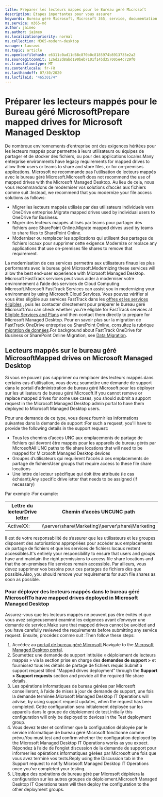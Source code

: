 ```yaml
---
title: Préparer les lecteurs mappés pour le Bureau géré Microsoft
description: Étapes importantes pour vous assurer
keywords: Bureau géré Microsoft, Microsoft 365, service, documentation
ms.service: m365-md
author: jaimeo
ms.author: jaimeo
ms.localizationpriority: normal
ms.collection: M365-modern-desktop
manager: laurawi
ms.topic: article
ms.openlocfilehash: e6311c0ad11d68c870b0c8185974b8913735e2a2
ms.sourcegitcommit: 126d22d8abd190beb7101f14bd357005e4c729f0
ms.translationtype: MT
ms.contentlocale: fr-FR
ms.lasthandoff: 07/30/2020
ms.locfileid: "46530174"
---
```

#  <a name="prepare-mapped-drives-for-microsoft-managed-desktop"></a><span data-ttu-id="4ce94-104">Préparer les lecteurs mappés pour le Bureau géré Microsoft</span><span class="sxs-lookup"><span data-stu-id="4ce94-104">Prepare mapped drives for Microsoft Managed Desktop</span></span>

<span data-ttu-id="4ce94-105">De nombreux environnements d’entreprise ont des exigences héritées pour les lecteurs mappés pour permettre à leurs utilisateurs ou équipes de partager et de stocker des fichiers, ou pour des applications locales.</span><span class="sxs-lookup"><span data-stu-id="4ce94-105">Many enterprise environments have legacy requirements for mapped drives to allow their users or teams to share and store files, or for on-premises applications.</span></span> <span data-ttu-id="4ce94-106">Microsoft ne recommande pas l’utilisation de lecteurs mappés avec le bureau géré Microsoft.</span><span class="sxs-lookup"><span data-stu-id="4ce94-106">Microsoft does not recommend the use of mapped drives with the Microsoft Managed Desktop.</span></span> <span data-ttu-id="4ce94-107">Au lieu de cela, nous vous recommandons de moderniser vos solutions d’accès aux fichiers comme suit :</span><span class="sxs-lookup"><span data-stu-id="4ce94-107">Instead, we recommend that you modernize your file access solutions as follows:</span></span>
  
- <span data-ttu-id="4ce94-108">Migrer les lecteurs mappés utilisés par des utilisateurs individuels vers OneDrive entreprise.</span><span class="sxs-lookup"><span data-stu-id="4ce94-108">Migrate mapped drives used by individual users to OneDrive for Business.</span></span> 
- <span data-ttu-id="4ce94-109">Migrer des lecteurs mappés utilisés par teams pour partager des fichiers avec SharePoint Online.</span><span class="sxs-lookup"><span data-stu-id="4ce94-109">Migrate mapped drives used by teams to share files to SharePoint Online.</span></span> 
- <span data-ttu-id="4ce94-110">Moderniser ou remplacer les applications qui utilisent des partages de fichiers locaux pour supprimer cette exigence.</span><span class="sxs-lookup"><span data-stu-id="4ce94-110">Modernize or replace any applications that use on-premises file shares to remove that requirement.</span></span>
  
<span data-ttu-id="4ce94-111">La modernisation de ces services permettra aux utilisateurs finaux les plus performants avec le bureau géré Microsoft.</span><span class="sxs-lookup"><span data-stu-id="4ce94-111">Modernizing these services will allow the best end-user experience with Microsoft Managed Desktop.</span></span> <span data-ttu-id="4ce94-112">Microsoft FastTrack services peut vous aider à moderniser votre environnement à l’aide des services de Cloud Computing Microsoft.</span><span class="sxs-lookup"><span data-stu-id="4ce94-112">Microsoft FastTrack Services can assist you in modernizing your environment by using Microsoft Cloud Services.</span></span> <span data-ttu-id="4ce94-113">Vous pouvez vérifier si vous êtes éligible aux services FastTrack dans les [offres et les services éligibles](https://docs.microsoft.com/fasttrack/m365-eligible-services-and-plans) , puis les contacter directement pour préparer le bureau géré Microsoft.</span><span class="sxs-lookup"><span data-stu-id="4ce94-113">You can check whether you're eligible for FastTrack services at [Eligible Services and Plans](https://docs.microsoft.com/fasttrack/m365-eligible-services-and-plans) and then contact them directly to prepare for Microsoft Managed Desktop.</span></span> <span data-ttu-id="4ce94-114">Pour en savoir plus sur la migration de FastTrack OneDrive entreprise ou SharePoint Online, consultez la rubrique [migration de données](https://docs.microsoft.com/fasttrack/o365-data-migration).</span><span class="sxs-lookup"><span data-stu-id="4ce94-114">For background about FastTrack OneDrive for Business or SharePoint Online Migration, see [Data Migration](https://docs.microsoft.com/fasttrack/o365-data-migration).</span></span>

## <a name="mapped-drives-on-microsoft-managed-desktop"></a><span data-ttu-id="4ce94-115">Lecteurs mappés sur le bureau géré Microsoft</span><span class="sxs-lookup"><span data-stu-id="4ce94-115">Mapped drives on Microsoft Managed Desktop</span></span>
 
<span data-ttu-id="4ce94-116">Si vous ne pouvez pas supprimer ou remplacer des lecteurs mappés dans certains cas d’utilisation, vous devez soumettre une demande de support dans le portail d’administration de bureau géré Microsoft pour les déployer sur les utilisateurs de bureau géré Microsoft.</span><span class="sxs-lookup"><span data-stu-id="4ce94-116">If you cannot remove or replace mapped drives for some use cases, you should submit a support request in the Microsoft Managed Desktop admin portal to have them deployed to Microsoft Managed Desktop users.</span></span>
    
<span data-ttu-id="4ce94-117">Pour une demande de ce type, vous devez fournir les informations suivantes dans la demande de support :</span><span class="sxs-lookup"><span data-stu-id="4ce94-117">For such a request, you'll have to provide the following details in the support request:</span></span> 

- <span data-ttu-id="4ce94-118">Tous les chemins d’accès UNC aux emplacements de partage de fichiers qui devront être mappés pour les appareils de bureau gérés par Microsoft</span><span class="sxs-lookup"><span data-stu-id="4ce94-118">All UNC paths to file share locations that will need to be mapped for Microsoft Managed Desktop devices</span></span> 
- <span data-ttu-id="4ce94-119">Groupes d’utilisateurs qui requièrent l’accès à ces emplacements de partage de fichiers</span><span class="sxs-lookup"><span data-stu-id="4ce94-119">User groups that require access to these file share locations</span></span> 
- <span data-ttu-id="4ce94-120">Une lettre de lecteur spécifique qui doit être attribuée (le cas échéant);</span><span class="sxs-lookup"><span data-stu-id="4ce94-120">Any specific drive letter that needs to be assigned (if necessary)</span></span>

<span data-ttu-id="4ce94-121">Par exemple :</span><span class="sxs-lookup"><span data-stu-id="4ce94-121">For example:</span></span>

| <span data-ttu-id="4ce94-122">Lettre du lecteur</span><span class="sxs-lookup"><span data-stu-id="4ce94-122">Drive letter</span></span> | <span data-ttu-id="4ce94-123">Chemin d’accès UNC</span><span class="sxs-lookup"><span data-stu-id="4ce94-123">UNC path</span></span> | <span data-ttu-id="4ce94-124">Groupe d’utilisateurs</span><span class="sxs-lookup"><span data-stu-id="4ce94-124">User group</span></span> |
|--------------|----------|------------|
| <span data-ttu-id="4ce94-125">ActiveX</span><span class="sxs-lookup"><span data-stu-id="4ce94-125">X:</span></span>  | <span data-ttu-id="4ce94-126">\\\server\share\Marketing</span><span class="sxs-lookup"><span data-stu-id="4ce94-126">\\\server\share\Marketing</span></span> | <span data-ttu-id="4ce94-127">ContosoMarketing</span><span class="sxs-lookup"><span data-stu-id="4ce94-127">ContosoMarketing</span></span> |

<span data-ttu-id="4ce94-128">Il est de votre responsabilité de s’assurer que les utilisateurs et les groupes disposent des autorisations appropriées pour accéder aux emplacements de partage de fichiers et que les services de fichiers locaux restent accessibles.</span><span class="sxs-lookup"><span data-stu-id="4ce94-128">It's entirely your responsibility to ensure that users and groups have and maintain the right permissions to access file share locations and that the on-premises file services remain accessible.</span></span> <span data-ttu-id="4ce94-129">Par ailleurs, vous devez supprimer vos besoins pour ces partages de fichiers dès que possible.</span><span class="sxs-lookup"><span data-stu-id="4ce94-129">Also, you should remove your requirements for such file shares as soon as possible.</span></span>

### <a name="to-have-mapped-drives-deployed-in-microsoft-managed-desktop"></a><span data-ttu-id="4ce94-130">Pour déployer des lecteurs mappés dans le bureau géré Microsoft</span><span class="sxs-lookup"><span data-stu-id="4ce94-130">To have mapped drives deployed in Microsoft Managed Desktop</span></span>
 
<span data-ttu-id="4ce94-131">Assurez-vous que les lecteurs mappés ne peuvent pas être évités et que vous avez soigneusement examiné les exigences avant d’envoyer une demande de service.</span><span class="sxs-lookup"><span data-stu-id="4ce94-131">Make sure that mapped drives cannot be avoided and you have carefully reviewed the requirements before submitting any service request.</span></span> <span data-ttu-id="4ce94-132">Ensuite, procédez comme suit :</span><span class="sxs-lookup"><span data-stu-id="4ce94-132">Then follow these steps:</span></span>

1. <span data-ttu-id="4ce94-133">Accédez au [portail de bureau géré Microsoft](https://aka.ms/mmdportal).</span><span class="sxs-lookup"><span data-stu-id="4ce94-133">Navigate to the [Microsoft Managed Desktop portal](https://aka.ms/mmdportal).</span></span>  
2. <span data-ttu-id="4ce94-134">Soumettez une demande de support intitulée « déploiement de lecteurs mappés » via la section prise en charge des **demandes de support >** et fournissez tous les détails de partage de fichiers requis.</span><span class="sxs-lookup"><span data-stu-id="4ce94-134">Submit a support request titled “Mapped drives deployment” through the **Support > Support requests** section and provide all the required file share details.</span></span>  
3. <span data-ttu-id="4ce94-135">Les opérations informatiques de bureau gérées par Microsoft conseilleront, à l’aide de mises à jour de demande de support, une fois la demande terminée.</span><span class="sxs-lookup"><span data-stu-id="4ce94-135">Microsoft Managed Desktop IT Operations will advise, by using support request updates, when the request has been completed.</span></span> <span data-ttu-id="4ce94-136">Cette configuration sera initialement déployée sur les appareils dans le groupe de déploiement de test.</span><span class="sxs-lookup"><span data-stu-id="4ce94-136">Initially this configuration will only be deployed to devices in the Test deployment group.</span></span>  
4. <span data-ttu-id="4ce94-137">Vous devez tester et confirmer que la configuration déployée par le service informatique de bureau géré Microsoft fonctionne comme prévu.</span><span class="sxs-lookup"><span data-stu-id="4ce94-137">You must test and confirm whether the configuration deployed by the Microsoft Managed Desktop IT Operations works as you expect.</span></span> <span data-ttu-id="4ce94-138">Répondez à l’aide de l’onglet discussion de la demande de support pour informer les opérations informatiques gérées par Microsoft une fois que vous avez terminé vos tests.</span><span class="sxs-lookup"><span data-stu-id="4ce94-138">Reply using the Discussion tab in the Support request to notify Microsoft Managed Desktop IT Operations once you've completed your testing.</span></span>  
5. <span data-ttu-id="4ce94-139">L’équipe des opérations de bureau géré par Microsoft déploiera la configuration sur les autres groupes de déploiement.</span><span class="sxs-lookup"><span data-stu-id="4ce94-139">Microsoft Managed Desktop IT Operations team will then deploy the configuration to the other deployment groups.</span></span> 
